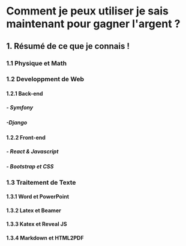 # Comment je peux utiliser je sais maintenant pour gagner l'argent ?

## 1. Résumé de ce que je connais !

### 1.1 Physique et Math

### 1.2 Developpment de Web

#### 1.2.1 Back-end 

##### - Symfony

##### -Django

#### 1.2.2 Front-end

##### - React & Javascript

##### - Bootstrap et CSS

### 1.3 Traitement de Texte

#### 1.3.1 Word et PowerPoint

#### 1.3.2 Latex et Beamer

#### 1.3.3 Katex et Reveal JS

#### 1.3.4 Markdown et HTML2PDF

